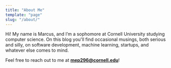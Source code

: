 ```yaml
---
title: "About Me"
template: "page"
slug: "/about/"
---
```


Hi! My name is Marcus, and I’m a sophomore at Cornell University studying computer science. On this blog you'll find occasional musings, both serious and silly, on software development, machine learning, startups, and whatever else comes to mind.

Feel free to reach out to me at [**mep296@cornell.edu**](mailto:mep296@cornell.edu)!